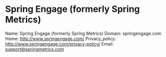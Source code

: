 
# Spring Engage (formerly Spring Metrics)

Name: Spring Engage (formerly Spring Metrics)
Domain: springengage.com
Home: http://www.springengage.com/
Privacy_policy: http://www.springengage.com/privacy-policy/
Email: support@springmetrics.com
